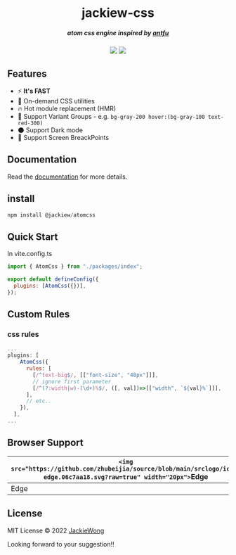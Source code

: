 <h1 align='center'>jackiew-css

<h5 align='center'>

atom css engine inspired by [antfu](https://antfu.me/)

</h5>

</h1>

<div align="center">

[![](https://img.shields.io/badge/license-MIT-violet.svg)](https://champyin.com)
[![](https://img.shields.io/badge/package-NPM-blueviolet.svg)](https://champyin.com)

</div>

## Features

- ⚡️ **It's FAST**
- 🧩 On-demand CSS utilities
- 🔥 Hot module replacement (HMR)
- 🎳 Support Variant Groups - e.g. `bg-gray-200 hover:(bg-gray-100 text-red-300)`
- 🌑 Support Dark mode
- 📱 Support Screen BreackPoints

## Documentation

Read the [documentation](https://ui.jackiewongz.com/) for more details.

## install

```javascript
npm install @jackiew/atomcss
```

## Quick Start

In vite.config.ts

```javascript
import { AtomCss } from "./packages/index";

export default defineConfig({
  plugins: [AtomCss({})],
});
```

## Custom Rules

### css rules

```javascript
...
plugins: [
    AtomCss({
      rules: [
        [/^text-big$/, [["font-size", "48px"]]],
        // ignore first parameter
        [/^(?:width|w)-(\d+)%$/, ([, val])=>[["width", `${val}%`]]],
      ],
      // etc..
    }),
  ],
...
```

## Browser Support

| `<img src="https://github.com/zhubeijia/source/blob/main/srclogo/icon-edge.06c7aa18.svg?raw=true" width="20px">`Edge | `<img src="https://github.com/zhubeijia/source/blob/main/srclogo/icon-chrome.99f0b30c.svg?raw=true" width="20px">`Chrome | `<img src="https://github.com/zhubeijia/source/blob/main/srclogo/icon-safari.1bf88a3e.svg?raw=true" width="20px">`Safari |
| -------------------------------------------------------------------------------------------------------------------- | ------------------------------------------------------------------------------------------------------------------------ | ------------------------------------------------------------------------------------------------------------------------ |
| Edge                                                                                                                 | Last two versions                                                                                                        | Last two versions                                                                                                        |

## License

MIT License &copy; 2022 [JackieWong](https://github.com/bigJackie)

Looking forward to your suggestion!!
